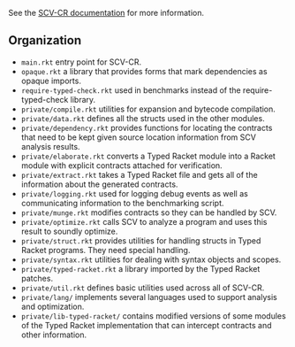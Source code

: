 See the [SCV-CR documentation][scv-cr]
for more information.

## Organization

* `main.rkt` entry point for SCV-CR.
* `opaque.rkt` a library that provides forms that mark
  dependencies as opaque imports.
* `require-typed-check.rkt` used in benchmarks instead of
  the require-typed-check library.
* `private/compile.rkt` utilities for expansion and bytecode compilation.
* `private/data.rkt` defines all the structs used in the
  other modules.
* `private/dependency.rkt` provides functions for locating
  the contracts that need to be kept given source location information
  from SCV analysis results.
* `private/elaborate.rkt` converts a Typed Racket module into a
  Racket module with explicit contracts attached for verification.
* `private/extract.rkt` takes a Typed Racket file and gets all of the
  information about the generated contracts.
* `private/logging.rkt` used for logging debug events as well as
  communicating information to the benchmarking script.
* `private/munge.rkt` modifies contracts so they can be handled by SCV.
* `private/optimize.rkt` calls SCV to analyze a program and uses this
  result to soundly optimize.
* `private/struct.rkt` provides utilities for handling structs
  in Typed Racket programs. They need special handling.
* `private/syntax.rkt` utilities for dealing with syntax objects and scopes.
* `private/typed-racket.rkt` a library imported by the Typed Racket patches.
* `private/util.rkt` defines basic utilities used across all of SCV-CR.
* `private/lang/` implements several languages used to support analysis
  and optimization.
* `private/lib-typed-racket/` contains modified versions of some modules
  of the Typed Racket implementation that can intercept contracts and
  other information.

[scv-cr]: https://camoy.github.io/corpse-reviver/corpse-reviver.html
